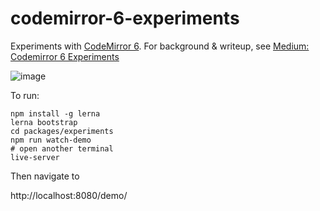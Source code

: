 # codemirror-6-experiments
Experiments with [CodeMirror 6](https://github.com/codemirror/codemirror.next). For background & writeup, see [Medium: Codemirror 6 Experiments](https://medium.com/@currankelleher/codemirror-6-experiments-a3930bf03781)

![image](https://user-images.githubusercontent.com/68416/47498132-f2be4b80-d879-11e8-8a02-8a66a36c6701.png)

To run:

```
npm install -g lerna
lerna bootstrap
cd packages/experiments
npm run watch-demo
# open another terminal
live-server
```
Then navigate to

http://localhost:8080/demo/
